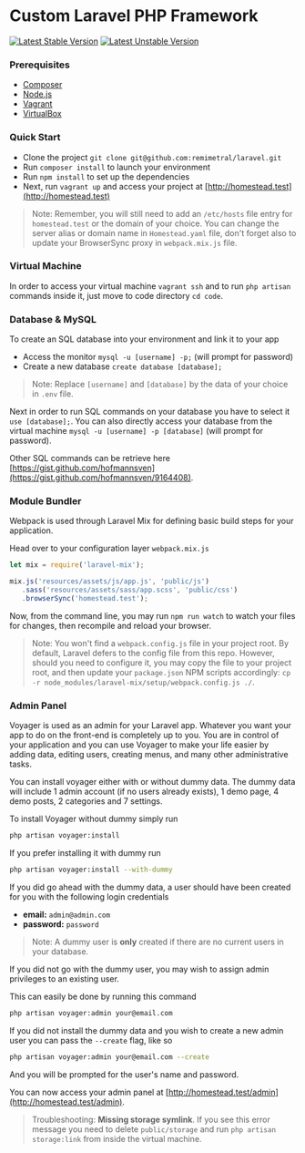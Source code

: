# Custom Laravel PHP Framework

[![Latest Stable Version](https://poser.pugx.org/laravel/framework/v/stable.svg)](https://packagist.org/packages/laravel/framework)
[![Latest Unstable Version](https://poser.pugx.org/laravel/framework/v/unstable.svg)](https://packagist.org/packages/laravel/framework)

### Prerequisites

* [Composer](https://getcomposer.org/download/)
* [Node.js](https://nodejs.org/en/download/)
* [Vagrant](https://www.vagrantup.com/downloads.html)
* [VirtualBox](https://www.virtualbox.org/wiki/Downloads)

### Quick Start

* Clone the project `git clone git@github.com:remimetral/laravel.git`
* Run `composer install` to launch your environment
* Run `npm install` to set up the dependencies
* Next, run `vagrant up` and access your project at [http://homestead.test](http://homestead.test)

> Note: Remember, you will still need to add an `/etc/hosts` file entry for `homestead.test` or the domain of your choice. You can change the server alias or domain name in `Homestead.yaml` file, don't forget also to update your BrowserSync proxy in `webpack.mix.js` file.

### Virtual Machine

In order to access your virtual machine `vagrant ssh` and to run `php artisan` commands inside it, just move to code directory `cd code`.

### Database & MySQL

To create an SQL database into your environment and link it to your app

* Access the monitor `mysql -u [username] -p;` (will prompt for password)
* Create a new database `create database [database];`

> Note: Replace `[username]` and `[database]` by the data of your choice in `.env` file.

Next in order to run SQL commands on your database you have to select it `use [database];`.
You can also directly access your database from the virtual machine `mysql -u [username] -p [database]` (will prompt for password).

Other SQL commands can be retrieve here [https://gist.github.com/hofmannsven](https://gist.github.com/hofmannsven/9164408).

### Module Bundler

Webpack is used through Laravel Mix for defining basic build steps for your application.

Head over to your configuration layer `webpack.mix.js`

```js
let mix = require('laravel-mix');

mix.js('resources/assets/js/app.js', 'public/js')
   .sass('resources/assets/sass/app.scss', 'public/css')
   .browserSync('homestead.test');
```

Now, from the command line, you may run `npm run watch` to watch your files for changes, then recompile and reload your browser.

> Note: You won't find a `webpack.config.js` file in your project root. By default, Laravel defers to the config file from this repo. However, should you need to configure it, you may copy the file to your project root, and then update your `package.json` NPM scripts accordingly: `cp -r node_modules/laravel-mix/setup/webpack.config.js ./`.

### Admin Panel

Voyager is used as an admin for your Laravel app. Whatever you want your app to do on the front-end is completely up to you.
You are in control of your application and you can use Voyager to make your life easier by adding data, editing users, creating menus, and many other administrative tasks.

You can install voyager either with or without dummy data.
The dummy data will include 1 admin account (if no users already exists), 1 demo page, 4 demo posts, 2 categories and 7 settings.

To install Voyager without dummy simply run

```bash
php artisan voyager:install
```

If you prefer installing it with dummy run

```bash
php artisan voyager:install --with-dummy
```

If you did go ahead with the dummy data, a user should have been created for you with the following login credentials

* **email:** `admin@admin.com`   
* **password:** `password`

> Note: A dummy user is **only** created if there are no current users in your database.

If you did not go with the dummy user, you may wish to assign admin privileges to an existing user.

This can easily be done by running this command

```bash
php artisan voyager:admin your@email.com
```

If you did not install the dummy data and you wish to create a new admin user you can pass the `--create` flag, like so

```bash
php artisan voyager:admin your@email.com --create
```

And you will be prompted for the user's name and password.

You can now access your admin panel at [http://homestead.test/admin](http://homestead.test/admin).

> Troubleshooting: **Missing storage symlink**. If you see this error message you need to delete `public/storage` and run `php artisan storage:link` from inside the virtual machine.
